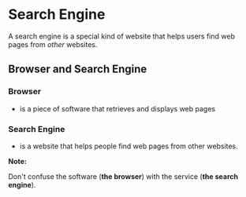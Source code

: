 # Search Engine

A search engine is a special kind of website that helps users find web pages from _other_ websites.



## Browser and Search Engine&#x20;

### Browser

* is a piece of software that retrieves and displays web pages

### Search Engine

* is a website that helps people find web pages from other websites.



**Note:**&#x20;

Don't confuse the software (**the browser**) with the service (**the search engine**).
